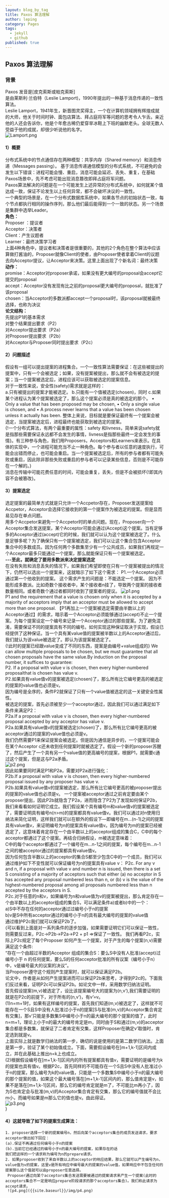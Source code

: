 ```yaml
---
layout: blog_by_tag
title: Paxos 算法理解
author: leping
category: Pages
tags: 
  - jekyll
  - github
published: true
---
```


## Paxos 算法理解
### 背景
Paxos 发音是[皮克索斯或帕克索斯]  
是由莱斯利·兰伯特（Leslie Lamport)，1990年提出的一种基于消息传递的一致性算法。  
Leslie Lamport，1941年生，新晋图灵奖得主，一个在计算机领域拥有辉煌成就的大师，他关于时间时钟、面包店算法、拜占庭将军等问题的思考令人乍舌。亲近他的人还会告诉你，他是个年愈古稀仍爱穿旱冰鞋上下班的幽默老头。全球无数人受益于他的成就，却很少听说他的名字。  
![Lamport.png]({{site.baseurl}}/img/Lamport.png)  
       
#### 1）概要
分布式系统中的节点通信存在两种模型：共享内存（Shared memory）和消息传递（Messages passing）。
基于消息传递通信模型的分布式系统，不可避免的会发生以下错误：进程可能会慢、重启，消息可能会延迟、丢失、重复，在基础Paxos场景中，先不考虑可能出现消息篡改即拜占庭将军问题。  
Paxos算法解决的问题是在一个可能发生上述异常的分布式系统中，如何就某个值达成一致，保证不论发生以上任何异常，都不会破坏决议的一致性。  
一个典型的场景是，在一个分布式数据库系统中，如果各节点的初始状态一致，每个节点都执行相同的操作序列，那么他们最后能得到一个一致的状态。另一个场景是集群中选举Leader。  
**角色：**  
  Proposer ：提议者  
  Acceptor：决策者  
  Client：产生议题者  
  Learner：最终决策学习者  
上面4种角色中，提议者和决策者是很重要的，其他的2个角色在整个算法中应该算做打酱油的，Proposer就像Client的使者，由Proposer使者拿着Client的议题去向Acceptor提议，让Acceptor来决策。这里上面出现了个新名词：最终决策  
**动作：**  
  promise：Acceptor对proposer承诺，如果没有更大编号的proposal会accept它提交的proposal  
  accept：Acceptor没有发现有比之前的proposal更大编号的proposal，就批准了该proposal  
  chosen：当Acceptor的多数派都accept一个proposal时，该proposal就被最终选择，也称为决议  
**论文结构：**  
  先提出P1的基本需求  
  对整个结果提出要求（P2）  
  对Acceptor提出要求（P2a）  
  对Proposer提出要求（P2b）  
  对Acceptor与Proposer同时提出要求（P2c）  
#### 2）问题描述
  假设有一组可以提出提案的进程集合。一个一致性算法需要保证：在这些被提出的提案中，只有一个会被选定；如果，没有提案被提出，那么就不会有被选定的提案；当一个提案被选定后，进程应该可以获取被选定的提案信息。  
  对于一致性来说，安全性(safety)需求就是这样的：  
  a.只有被提出的提案才能被选定。
  b.只能有一个值被选定(chosen)，同时
  c.如果某个进程认为某个提案被选定了，那么这个提案必须是真的被选定的那个。
  • Only a value that has been proposed may be chosen,
  • Only a single value is chosen, and
  • A process never learns that a value has been chosen unless it actually has been.
  整体上来说，目标就是要保证最终有一个提案会被选定，当提案被选定后，进程最终也能获取到被选定的提案。  
  {!一个分布式算法，有两个最重要的属性：safety 和livness，简单来说safety就是指那些需要保证永远都不会发生的事情，livness是指那些最终一定会发生的事情}。有三种参与角色，我们用Proposers，Acceptors和Learners来表示。在具体的实现中，一个进程可能充当不止一种角色。每个参与者以任意的速度执行，可能会出错而停止，也可能会重启。当一个提案被选定后，所有的参与者都有可能失败或重启，因此除非那些失败或重启的参与者可以记录某些信息，否则是不可能存在一个解的。}  
  消息在传输中可能花费任意的时间，可能会重复，丢失，但是不会被损坏{!即其内容不会被篡改}。
#### 3）提案选定
  选定提案的最简单方式就是只允许一个Accpetor存在，Proposer发送提案给Accpetor，Acceptor会选择它接收到的第一个提案作为被选定的提案。但是显而易见存在单点问题。  
  用多个Accpetor来避免一个Accpetor时的单点问题。现在，Proposer向一个Acceptor集合发送提案，某个Acceptor可能会通过(Accept)这个提案。当有足够多的Acceptor通过(accept)它的时候，我们就可以认为这个提案被选定了。什么是足够多呢？为了确保只有一个提案被选定，我们可以让这个集合包含Acceptor集合中的多数成员。因为任何两个多数集至少有一个公共成员，如果我们再规定一个Acceptor最多只能通过一个提案，那么就能保证只有一个提案被选定。  
  **---至此，就确定了要用多数派来决定提案选定**  
  在没有失败和消息丢失的情况下，如果我们希望即使在只有一个提案被提出的情况下，仍然可以选出一个提案来，这就暗示了如下这个需求：
  P1.一个Acceptor必须通过第一个他收到的提案。
  这个需求产生的问题是：不能选定一个提案。  因为不能形成多数派。比如奇数个接收者中，某个接收者n挂了，导致两个提案的接收者数量相同。或者奇数个通过者都同时收到了提案者的提议。
![p1.png]({{site.baseurl}}/img/p1.png)  
  P1 and the requirement that a value is chosen only when it is accepted by a majority of acceptors imply that an acceptor must be allowed to accept
more than one proposal.
  【P1再加上一个提案被选定需要由半数以上的Acceptor通过】的需求，暗示着一个Acceptor必须能够通过(accept)不止一个提案。为每个提案设定一个编号来记录一个Acceptor通过的那些提案。为了避免混淆，需要保证不同的提案具有不同的编号。如何实现这种保证取决于实现，假设已经提供了这种保证。当一个具有某value值的提案被半数以上的Acceptor通过后，我们就认为该value被选定了。即认为该提案被选定了。  
{!此时的提案已经跟value变成了不同的东西，提案是由编号+value组成的}
  We can allow multiple proposals to be chosen, but we must guarantee that all chosen proposals have the same value.By induction on the proposal number, it suffices to guarantee:  
  P2. If a proposal with value v is chosen, then every higher-numbered proposalthat is chosen has value v.  
  P2.如果具有value值v的提案被选定(chosen)了，那么所有比它编号更高的被选定的提案的value值也必须是v。  
  因为编号是全序的，条件P2就保证了只有一个value值被选定的这一关键安全性属性。  
  被选定的提案，首先必须被至少一个acceptor通过，因此我们可以通过满足如下条件来满足P2：  
  P2a.If a proposal with value v is chosen, then every higher-numbered proposal accepted by any acceptor has value v.  
  P2a.如果具有value值v的提案被选定(chosen)了，那么所有比它编号更高的被acceptor通过的提案的value值也必须是v。  
  我们仍然需要P1来保证提案会被选定。但是因为通信是异步的，一个提案可能会在某个Acceptor c还未收到任何提案时就被选定了。假设一个新的proposer苏醒了，然后产生了一个具有另一个value值的更高编号的提案，根据P1，就需要c通过这个提案，但是这与P2a矛盾。  
![p2.png]({{site.baseurl}}/img/p2.png)  
  因此如果要同时满足P1和P2a，需要对P2a进行强化：  
  P2b.If a proposal with value v is chosen, then every higher-numbered proposal issued by any proposer has value v.  
  P2b.如果具有value值v的提案被选定，那么所有比它编号更高的被proposer提出的提案的value值也必须是v。
  一个提案被acceptor通过之前肯定要由某个proposer提出，因此P2b就隐含了P2a，进而隐含了P2为了发现如何保证P2b，我们来看看如何证明它成立。我们假设某个具有编号m和value值v的提案被选定了，需要证明具有编号n(n>m)的提案都具有value值v。我们可以通过对n使用归纳法来简化证明，这样我们就可以在额外的假设下—即编号在m…(n-1)之间的提案具有value值v，来证明编号为n的提案具有value值v。因为编号为m的提案已经被选定了，这意味着肯定存在一个由半数以上的acceptor组成的集合C，C中的每个acceptor都通过了这个提案。再结合归纳假设，m被选定意味着：  
  C中的每个acceptor都通过了一个编号在m…n-1之间的提案，每个编号在m…n-1之间的被acceptor通过的提案都具有value值v。  
  因为任何包含半数以上的acceptor的集合S都至少包含C中的一个成员，我们可以通过维护如下不变性就可以保证编号为n的提案具有value v： 
  P2c. For any v and n, if a proposal with value v and number n is issued, then there is a set S consisting of a majority of acceptors such that either (a) no  acceptor in S has accepted any proposal numbered less than n, or (b) v is the 
   value of the highest-numbered proposal among all proposals numbered less than n 
   accepted by the acceptors in S.   
  P2c.对于任意的n和v，如果编号为n和value值为v的提案被提出，那么肯定存在一个由半数以上的acceptor组成的集合S，可以满足条件a)或者b)中的一个：    
  a)S中不存在任何的acceptor通过过编号小于n的提案  
  b)v是S中所有acceptor通过的编号小于n的具有最大编号的提案的value值  
  通过维护P2c我们就可以保证P2b了。  
  {可以看到上面是对一系列条件的逐步加强，如果需要证明它们可以保证一致性，则需要反过来，P2c->P2b->P2a->P2 + p1 =>保证了一致性。 
  我们再看P2c，实际上P2c规定了每个Proposer 如何产生一个提案，对于产生的每个提案(n,v)需要满足这个条件:  
  “存在一个由超过半数的Acceptor 组成的集合S：要么S中没有人批准(accept)过编号小于 n 的任何提案，要么S的任何acceptor批准的所有议案（编号小于n）中，v是编号最大的议案的决议”。  
   当Proposer遵守这个规则产生提案时，就可以保证满足P2b。  
   论文中，作者是从如何产生提案进而可以保证P2b来思考，才得到P2c的。下面我们反过来看，证明P2c可以保证P2b。如论文中一样，采用数学归纳法证明。  
   首先假设提案(m,v)被选定了，设比该提案编号大的提案为(n,v’),我们需要证明的就是在P2c的前提下，对于所有的(n,v’)，有v’=v。  
  (1)n=m+1时，如果有这样编号的提案，首先我们知道(m,v)被选定了，这样就不可能存在一个S且S中没有人批准过小于n的提案[S与批准(m,v)的Acceptor集合肯定有交集]，那v’只能是多数集S中编号小于n的最大编号的那个提案的值了，此时n=m+1，理论上小于n的最大的编号肯定是m，同时由于S和通过(m,v)的acceptor集合都是多数集，就保证了二者肯定有交集，这样Proposer在确定v’取值时，肯定选到就是v。  
  上面实际上就是数学归纳法的第一步，确切的说是使用的是第二数学归纳法。上面是第一步，验证了某个初始值成立。下面，需要假设编号在[m+1,k-1]区间内成立，并在此基础上推出n=k上也成立。  
  (2)根据假设编号在[m+1,k-1]区间内的所有提案都具有值v，需要证明的是编号为k的提案也具有值v。根据P2c，首先同样的不可能存在一个S且S中没有人批准过小于n的提案，那么编号为k的value值，只能是一个多数集S中编号小于n的最大编号的那个提案的值，如果这个最大编号落在[m+1,k-1]区间内的，那么值肯定是v，如果不是落在[m+1,k-1]区间，那么它的编号肯定就是m了，不可能比m再小了，因为S也肯定会与批准(m,v)的Acceptor集合肯定有交集，那么它的编号值就不会比m小，而编号如果是m那么它的值也是v。由此得证。  
![p3.png]({{site.baseurl}}/img/p3.png)  
}
#### 4）这就导致了如下的提案生成算法：
    1. proposer选择一个新的提案编号n，然后向某个acceptors集合的成员发送请求，要求acceptor做出如下回应：
	(a).保证不再通过任何编号小于n的提案
	(b).当前它已经通过的编号小于n的最大编号的提案，如果存在的话
	我们把这样的一个请求称为编号为n的prepare请求。
    2. 如果proposer收到了来自半数以上的acceptor的响应结果，那么它就可以产生编号为n，value值为v的提案，这里v是所有响应中编号最大的提案的value值，如果响应中不包含任何的提案那么这个值就可以由proposer任意选择。
	 Proposer通过向某个acceptors集合发送需要被通过的提案请求来产生一个提案(此时的acceptors集合不一定是响应prepare阶段请求的那个acceptors集合)。我们称此请求为accept请求。
	 ![p4.png]({{site.baseurl}}/img/p4.png)
